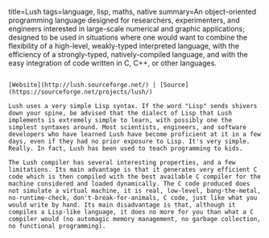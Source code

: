 title=Lush
tags=language, lisp, maths, native
summary=An object-oriented programming language designed for researchers, experimenters, and engineers interested in large-scale numerical and graphic applications; designed to be used in situations where one would want to combine the flexibility of a high-level, weakly-typed interpreted language, with the efficiency of a strongly-typed, natively-compiled language, and with the easy integration of code written in C, C++, or other languages.
~~~~~~

[Website](http://lush.sourceforge.net/) | [Source](https://sourceforge.net/projects/lush/)

Lush uses a very simple Lisp syntax. If the word "Lisp" sends shivers down your spine, be advised that the dialect of Lisp that Lush implements is extremely simple to learn, with possibly one the simplest syntaxes around. Most scientists, engineers, and software developers who have learned Lush have become proficient at it in a few days, even if they had no prior exposure to Lisp. It's very simple. Really. In fact, Lush has been used to teach programming to kids.

The Lush compiler has several interesting properties, and a few limitations. Its main advantage is that it generates very efficient C code which is then compiled with the best available C compiler for the machine considered and loaded dynamically. The C code produced does not simulate a virtual machine, it is real, low-level, bang-the-metal, no-runtime-check, don't-break-for-animals, C code, just like what you would write by hand. Its main disadvantage is that, although it compiles a Lisp-like language, it does no more for you than what a C compiler would (no automagic memory management, no garbage collection, no functional programming).


